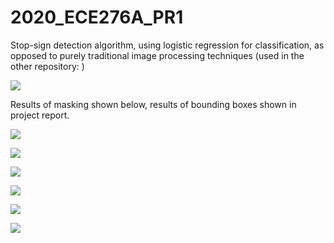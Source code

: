# 2020_ECE276A_PR1
 Stop-sign detection algorithm, using logistic regression for classification, as opposed to purely traditional image processing techniques (used in the other repository: )
 
![](https://github.com/roumenguha/ECE276A_PR1_Stop-Sign_Detection/blob/master/pr1_code/loss%20vs%20iterations.jpg)

Results of masking shown below, results of bounding boxes shown in project report.

![](https://github.com/roumenguha/ECE276A_PR1_Stop-Sign_Detection/blob/master/pr1_code/masks/m18.jpg)

![](https://github.com/roumenguha/ECE276A_PR1_Stop-Sign_Detection/blob/master/pr1_code/masks/m37.jpg)

![](https://github.com/roumenguha/ECE276A_PR1_Stop-Sign_Detection/blob/master/pr1_code/masks/m52.jpg)

![](https://github.com/roumenguha/ECE276A_PR1_Stop-Sign_Detection/blob/master/pr1_code/masks/m62.jpg)

![](https://github.com/roumenguha/ECE276A_PR1_Stop-Sign_Detection/blob/master/pr1_code/masks/m68.jpg)

![](https://github.com/roumenguha/ECE276A_PR1_Stop-Sign_Detection/blob/master/pr1_code/masks/m89.jpg)


